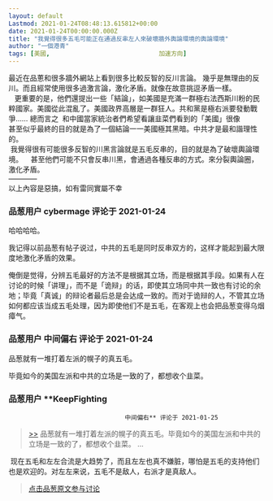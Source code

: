 ```yaml
---
layout: default
Lastmod: 2021-01-24T08:48:13.615812+00:00
date: 2021-01-24T00:00:00.000Z
title: "我覺得很多五毛可能正在通過反串左人來破壞牆外輿論環境的輿論環境"
author: "一個港青"
tags: [美國,								加速方向]
---
```


最近在品蔥和很多牆外網站上看到很多比較反智的反川言論。 幾乎是無理由的反川。而且經常使用很多過激言論，激化矛盾。就像在故意挑逗矛盾一樣。  
   更重要的是，他們還提出一些「結論」，如美國是充滿一群極右法西斯川粉的民粹國家。美國從此混亂了。美國政界高層是一群狂人。共和黨是極右派要發動戰爭…… 總而言之  和中國當家統治者們希望看讓韭菜們看到的「美國」很像  
甚至似乎最終的目的就是為了一個結論一一美國極其黑暗。中共才是最和諧理性的。  
 我覺得很有可能很多反智的川黑言論就是五毛反串的，目的就是為了破壞輿論環境。    甚至他們可能不只會反串川黑，會通過各種反串的方式。來分裂輿論圈，激化矛盾。  
————  
以上內容是惡搞，如有雷同實屬不幸

            
### 品葱用户 **cybermage** 评论于 2021-01-24
        
哈哈哈哈。  
  
我记得以前品葱有帖子说过，中共的五毛是同时反串双方的，这样才能起到最大限度地激化矛盾的效果。  
  
俺倒是觉得，分辨五毛最好的方法不是根据其立场，而是根据其手段。如果有人在讨论的时候「讲理」，而不是「诡辩」的话，即使其立场同中共一致也有讨论的余地；毕竟「真诚」的辩论者最后总是会达成一致的。而对于诡辩的人，不管其立场如何都应该当成五毛处理，因为即使他们不是五毛，在客观上也会把品葱变得乌烟瘴气。
        


            
### 品葱用户 **中间偏右** 评论于 2021-01-24
        
品葱就有一堆打着左派的幌子的真五毛。  
  
毕竟如今的美国左派和中共的立场是一致的了，都想收个韭菜。
        


            
### 品葱用户 **KeepFighting				
									中间偏右** 评论于 2021-01-25
        
> [\>>]( "/article/item_id-590042#") 品葱就有一堆打着左派的幌子的真五毛。毕竟如今的美国左派和中共的立场是一致的了，都想收个韭菜。 ...

  
  
 现在五毛和左左合流是大趋势了，而且左左也真不嫌脏，哪怕是五毛的支持他们也是欢迎的。对左左来说，五毛不是敌人，右派才是真敌人。
        






> [点击品葱原文参与讨论](https://pincong.rocks/article/28909)

